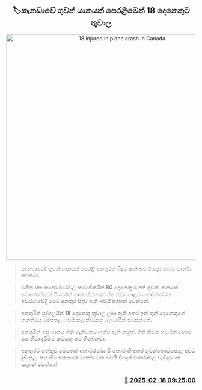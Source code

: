 <p align='center'><b><h2 align='center' title='18 injured in plane crash in Canada'>🏷කැනඩාවේ ගුවන් යානයක් පෙරළීමෙන් 18 දෙනෙකුට තුවාල</h2></b></p>
<p align='center'><img src='https://helakuru.sgp1.cdn.digitaloceanspaces.com/esana/images/lib/canada-plane.jpg' width='600' alt='18 injured in plane crash in Canada'></p>

> කැනඩාවේදී ගුවන් යානයක් පෙරළී අනතුරක් සිදුව ඇති බව විදෙස් මාධ්‍ය වාර්තා කරනවා.

> මගීන් සහ කාර්ය මණ්ඩල සාමාජිකයින් 80 දෙනෙකු රැගත් ගුවන් යානයක් ටොරොන්ටෝ පියර්සන් ජාත්‍යන්තර ගුවන්තොටුපොළට ගොඩබස්වන අවස්ථාවේදී මෙම අනතුර සිදුව ඇති බවයි සඳහන් වෙන්නේ.

> අනතුරින් පුද්ගලයින් 18 දෙනෙකු තුවාල ලබා ඇති අතර ඉන් තුන් දෙනෙකුගේ තත්ත්වය බරපතළ බවයි කැනේඩියානු බලධාරීන් පවසන්නේ.

> අනතුරින් පසු යානය ගිනි ගැනීමකට ලක්ව ඇති නමුත්, ගිනි නිවන භටයින් වහාම එය නිවා දැමීමට කටයුතු කර තිබෙනවා.

> අනතුරට හේතුව මෙතෙක් අනාවරණය වී නොමැති අතර ගුවන්තොටුපොළ අවට දැඩි සුළං සහ හිම පතනයක් වාර්තා වන බවයි විදෙස් වාර්තාවල වැඩිදුරටත් සඳහන් වෙන්නේ.



<h3 align='right'><a href='https://www.helakuru.lk/esana/p/107567/'>📅 2025-02-18 09:25:00</a></h3>
